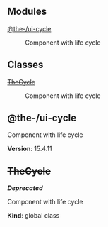 <!--- Code generated by @the-/script-doc. DO NOT EDIT. -->

## Modules

<dl>
<dt><a href="#module_@the-/ui-cycle">@the-/ui-cycle</a></dt>
<dd><p>Component with life cycle</p>
</dd>
</dl>

## Classes

<dl>
<dt><del><a href="#TheCycle">TheCycle</a></del></dt>
<dd><p>Component with life cycle</p>
</dd>
</dl>

<a name="module_@the-/ui-cycle"></a>

## @the-/ui-cycle
Component with life cycle

**Version**: 15.4.11  
<a name="TheCycle"></a>

## ~~TheCycle~~
***Deprecated***

Component with life cycle

**Kind**: global class  
